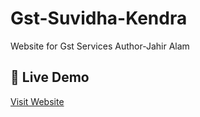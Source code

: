 # Gst-Suvidha-Kendra
Website for Gst Services
Author-Jahir Alam
## 🔗 Live Demo
[Visit Website](http://gstsuvidhakendradhubri.42.com)
